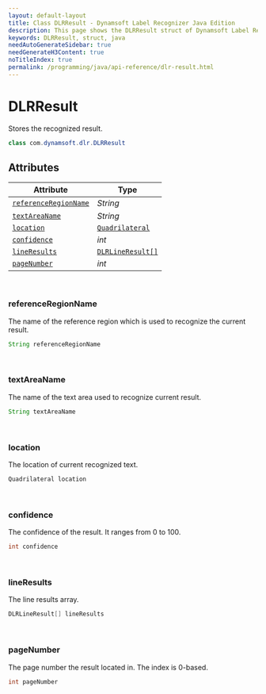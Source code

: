```yaml
---
layout: default-layout
title: Class DLRResult - Dynamsoft Label Recognizer Java Edition
description: This page shows the DLRResult struct of Dynamsoft Label Recognizer for Java Language.
keywords: DLRResult, struct, java
needAutoGenerateSidebar: true
needGenerateH3Content: true
noTitleIndex: true
permalink: /programming/java/api-reference/dlr-result.html
---
```



# DLRResult
Stores the recognized result.

```java
class com.dynamsoft.dlr.DLRResult
```  

## Attributes
  
| Attribute | Type |
|---------- | ---- |
| [`referenceRegionName`](#referenceregionname) | *String* |
| [`textAreaName`](#textareaname) | *String* |
| [`location`](#location) | [`Quadrilateral`](quadrilateral.md) |
| [`confidence`](#confidence) | *int* |
| [`lineResults`](#lineresults) | [`DLRLineResult[]`](dlr-line-result.md) |
| [`pageNumber`](#pagenumber) | *int* |


&nbsp;

### referenceRegionName
The name of the reference region which is used to recognize the current result.

```java
String referenceRegionName
```

&nbsp;

### textAreaName
The name of the text area used to recognize current result.

```java
String textAreaName
```

&nbsp;

### location
The location of current recognized text.

```java
Quadrilateral location
```


&nbsp;

### confidence
The confidence of the result. It ranges from 0 to 100.

```java
int confidence
```


&nbsp;

### lineResults
The line results array.

```java
DLRLineResult[] lineResults
```

&nbsp;

### pageNumber
The page number the result located in. The index is 0-based.

```java
int pageNumber
```
